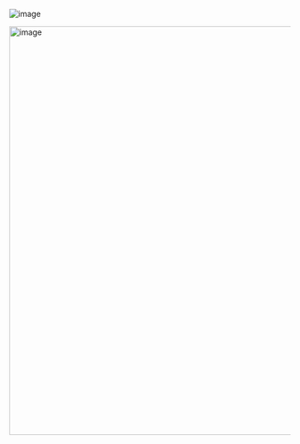 ![image](https://github.com/user-attachments/assets/5378b1ce-e50e-4a91-8872-fb14d711c3c0)

<img width="732" alt="image" src="https://github.com/user-attachments/assets/30246648-9432-45e0-a52a-314124413abb" />


